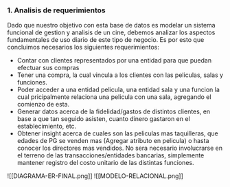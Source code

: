 
### 1. Analisis de requerimientos

Dado que nuestro objetivo con esta base de datos es modelar un sistema funcional de gestion y analisis de un cine, debemos analizar los aspectos fundamentales de uso diario de este tipo de negocio. Es por esto que concluimos necesarios los siguientes requerimientos:
- Contar con clientes representados por una entidad para que puedan efectuar sus compras
- Tener una compra, la cual vincula a los clientes con las peliculas, salas y funciones.
- Poder acceder a una entidad pelicula, una entidad sala y una funcion la cual pricipalmente relaciona una pelicula con una sala, agregando el comienzo de esta.
- Generar datos acerca de la fidelidad/gastos de distintos clientes, en base a que tan seguido asisten, cuanto dinero gastaron en el establecimiento, etc.
- Obtener insight acerca de cuales son las peliculas mas taquilleras, que edades de PG se venden mas (Agregar atributo en pelicula) o hasta conocer los directores mas vendidos.
No sera necesario involucrarse en el terreno de las transacciones/entidades bancarias, simplemente mantener registro del costo unitario de las distintas funciones.


![[DIAGRAMA-ER-FINAL.png]]
![[MODELO-RELACIONAL.png]]
